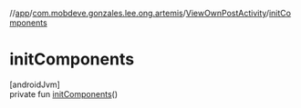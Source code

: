 //[app](../../../index.md)/[com.mobdeve.gonzales.lee.ong.artemis](../index.md)/[ViewOwnPostActivity](index.md)/[initComponents](init-components.md)

# initComponents

[androidJvm]\
private fun [initComponents](init-components.md)()
